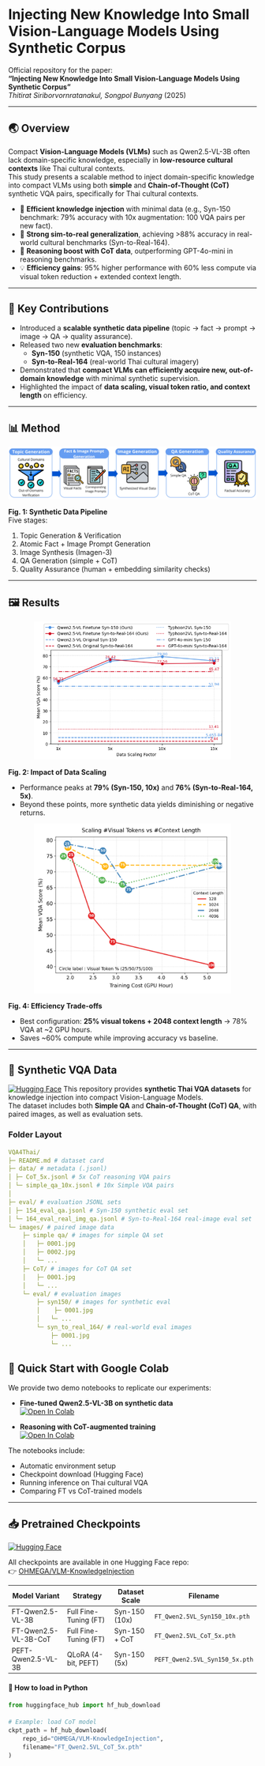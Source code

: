 # Injecting New Knowledge Into Small Vision-Language Models Using Synthetic Corpus

Official repository for the paper:  
**“Injecting New Knowledge Into Small Vision-Language Models Using Synthetic Corpus”**  
*Thitirat Siriborvornratanakul, Songpol Bunyang* (2025)

---

## 🌏 Overview

Compact **Vision-Language Models (VLMs)** such as Qwen2.5-VL-3B often lack domain-specific knowledge, especially in **low-resource cultural contexts** like  Thai cultural contexts.  
This study presents a scalable method to inject domain-specific knowledge into compact VLMs using both **simple** and **Chain-of-Thought (CoT)** synthetic VQA pairs, specifically for Thai cultural contexts.

- 🚀 **Efficient knowledge injection** with minimal data (e.g., Syn-150 benchmark: 79% accuracy with 10x augmentation: 100 VQA pairs per new fact).  
- 🌉 **Strong sim-to-real generalization**, achieving >88% accuracy in real-world cultural benchmarks (Syn-to-Real-164).  
- 🧠 **Reasoning boost with CoT data**, outperforming GPT-4o-mini in reasoning benchmarks.  
- 💡 **Efficiency gains**: 95% higher performance with 60% less compute via visual token reduction + extended context length.  

---

## 🔑 Key Contributions

- Introduced a **scalable synthetic data pipeline** (topic → fact → prompt → image → QA → quality assurance).  
- Released two new **evaluation benchmarks**:  
  - **Syn-150** (synthetic VQA, 150 instances)  
  - **Syn-to-Real-164** (real-world Thai cultural imagery)  
- Demonstrated that **compact VLMs can efficiently acquire new, out-of-domain knowledge** with minimal synthetic supervision.  
- Highlighted the impact of **data scaling, visual token ratio, and context length** on efficiency.  

---

## 📊 Method

<p align="center">
  <img src="Figure1.jpg" />
</p>

**Fig. 1: Synthetic Data Pipeline**  
Five stages:  
1. Topic Generation & Verification  
2. Atomic Fact + Image Prompt Generation  
3. Image Synthesis (Imagen-3)  
4. QA Generation (simple + CoT)  
5. Quality Assurance (human + embedding similarity checks)  

---

## 🖼️ Results

<p align="center">
  <img src="Figure2.jpg" width="400" />
</p>

**Fig. 2: Impact of Data Scaling**  
- Performance peaks at **79% (Syn-150, 10x)** and **76% (Syn-to-Real-164, 5x)**.  
- Beyond these points, more synthetic data yields diminishing or negative returns.  

<p align="center">
  <img src="Figure3.jpg" width="400"/>
</p>

**Fig. 4: Efficiency Trade-offs**  
- Best configuration: **25% visual tokens + 2048 context length** → 78% VQA at ~2 GPU hours.  
- Saves ~60% compute while improving accuracy vs baseline.  

---

## 📂 Synthetic VQA Data

[![Hugging Face](https://img.shields.io/badge/🤗%20Hugging%20Face-Datasets%20-yellow.svg)](https://huggingface.co/datasets/OHMEGA/VQA4Thai)
This repository provides **synthetic Thai VQA datasets** for knowledge injection into compact Vision-Language Models.  
The dataset includes both **Simple QA** and **Chain-of-Thought (CoT) QA**, with paired images, as well as evaluation sets.  

### Folder Layout
```yaml 
VQA4Thai/
├─ README.md # dataset card
├─ data/ # metadata (.jsonl)
│ ├─ CoT_5x.jsonl # 5x CoT reasoning VQA pairs
│ └─ simple_qa_10x.jsonl # 10x Simple VQA pairs
│ 
├─ eval/ # evaluation JSONL sets
│ ├─ 154_eval_qa.jsonl # Syn-150 synthetic eval set
│ └─ 164_eval_real_img_qa.jsonl # Syn-to-Real-164 real-image eval set
└─ images/ # paired image data
    ├─ simple qa/ # images for simple QA set
    │   ├─ 0001.jpg
    │   ├─ 0002.jpg
    │   └─ ...
    ├─ CoT/ # images for CoT QA set
    │   ├─ 0001.jpg
    │   └─ ...
    └─ eval/ # evaluation images
        ├─ syn150/ # images for synthetic eval
        │    ├─ 0001.jpg
        │   └─ ...
        └─ syn_to_real_164/ # real-world eval images
            ├─ 0001.jpg
            └─ ...

```












## 🚀 Quick Start with Google Colab

We provide two demo notebooks to replicate our experiments:

- **Fine-tuned Qwen2.5-VL-3B on synthetic data**  
  <a href="https://colab.research.google.com/github/YOUR-USERNAME/vlm-knowledge-injection/blob/main/notebooks/FT_SyntheticVQA_Demo.ipynb">
    <img src="https://colab.research.google.com/assets/colab-badge.svg" alt="Open In Colab"/>
  </a>

- **Reasoning with CoT-augmented training**  
  <a href="https://colab.research.google.com/github/YOUR-USERNAME/vlm-knowledge-injection/blob/main/notebooks/CoT_VQA_Demo.ipynb">
    <img src="https://colab.research.google.com/assets/colab-badge.svg" alt="Open In Colab"/>
  </a>

The notebooks include:
- Automatic environment setup  
- Checkpoint download (Hugging Face)  
- Running inference on Thai cultural VQA  
- Comparing FT vs CoT-trained models  

---

## 📥 Pretrained Checkpoints

[![Hugging Face](https://img.shields.io/badge/🤗%20Hugging%20Face-Model%20Hub-yellow.svg)](https://huggingface.co/OHMEGA/VLM-KnowledgeInjection)

All checkpoints are available in one Hugging Face repo:  
👉 [OHMEGA/VLM-KnowledgeInjection](https://huggingface.co/OHMEGA/VLM-KnowledgeInjection)

| Model Variant        | Strategy                | Dataset Scale      | Filename |
|----------------------|-------------------------|-------------------|----------|
| FT-Qwen2.5-VL-3B     | Full Fine-Tuning (FT)   | Syn-150 (10x)     | `FT_Qwen2.5VL_Syn150_10x.pth` |
| FT-Qwen2.5-VL-3B-CoT | Full Fine-Tuning (FT)   | Syn-150 + CoT     | `FT_Qwen2.5VL_CoT_5x.pth` |
| PEFT-Qwen2.5-VL-3B   | QLoRA (4-bit, PEFT)     | Syn-150 (5x)      | `PEFT_Qwen2.5VL_Syn150_5x.pth` |

#### 📌 How to load in Python

```python
from huggingface_hub import hf_hub_download

# Example: load CoT model
ckpt_path = hf_hub_download(
    repo_id="OHMEGA/VLM-KnowledgeInjection",
    filename="FT_Qwen2.5VL_CoT_5x.pth"
)
```
